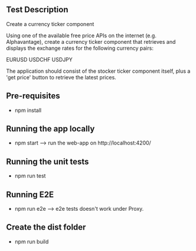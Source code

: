 ## Test Description
Create a currency ticker component

Using one of the available free price APIs on the internet (e.g. Alphavantage), create a currency ticker component that retrieves and displays the exchange rates for the following currency pairs:

EURUSD
USDCHF
USDJPY

The application should consist of the stocker ticker component itself, plus a 'get price' button to retrieve the latest prices.

## Pre-requisites
- npm install
## Running the app locally
- npm start --> run the web-app on http://localhost:4200/
## Running the unit tests
- npm run test
## Running E2E
- npm run e2e --> e2e tests doesn't work under Proxy.
## Create the dist folder
- npm run build
